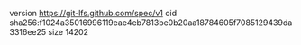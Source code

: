 version https://git-lfs.github.com/spec/v1
oid sha256:f1024a35016996119eae4eb7813be0b20aa18784605f7085129439da3316ee25
size 14202
